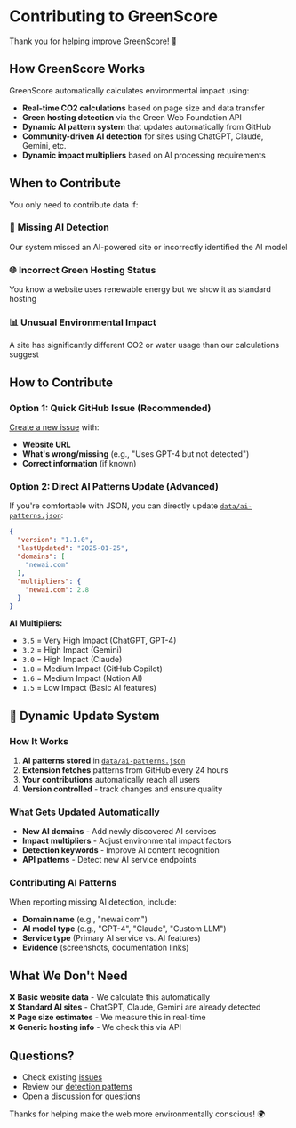 # Contributing to GreenScore

Thank you for helping improve GreenScore! 🌱

## How GreenScore Works

GreenScore automatically calculates environmental impact using:
- **Real-time CO2 calculations** based on page size and data transfer
- **Green hosting detection** via the Green Web Foundation API  
- **Dynamic AI pattern system** that updates automatically from GitHub
- **Community-driven AI detection** for sites using ChatGPT, Claude, Gemini, etc.
- **Dynamic impact multipliers** based on AI processing requirements

## When to Contribute

You only need to contribute data if:

### 🤖 **Missing AI Detection**
Our system missed an AI-powered site or incorrectly identified the AI model

### 🌐 **Incorrect Green Hosting Status**  
You know a website uses renewable energy but we show it as standard hosting

### 📊 **Unusual Environmental Impact**
A site has significantly different CO2 or water usage than our calculations suggest

## How to Contribute

### Option 1: Quick GitHub Issue (Recommended)
[Create a new issue](https://github.com/moralesk/greenScore_extension/issues/new) with:
- **Website URL**
- **What's wrong/missing** (e.g., "Uses GPT-4 but not detected")
- **Correct information** (if known)

### Option 2: Direct AI Patterns Update (Advanced)
If you're comfortable with JSON, you can directly update [`data/ai-patterns.json`](data/ai-patterns.json):

```json
{
  "version": "1.1.0",
  "lastUpdated": "2025-01-25",
  "domains": [
    "newai.com"
  ],
  "multipliers": {
    "newai.com": 2.8
  }
}
```

**AI Multipliers:**
- `3.5` = Very High Impact (ChatGPT, GPT-4)
- `3.2` = High Impact (Gemini)
- `3.0` = High Impact (Claude)
- `1.8` = Medium Impact (GitHub Copilot)
- `1.6` = Medium Impact (Notion AI)
- `1.5` = Low Impact (Basic AI features)

## 🔄 Dynamic Update System

### **How It Works**
1. **AI patterns stored** in [`data/ai-patterns.json`](data/ai-patterns.json)
2. **Extension fetches** patterns from GitHub every 24 hours
3. **Your contributions** automatically reach all users
4. **Version controlled** - track changes and ensure quality

### **What Gets Updated Automatically**
- **New AI domains** - Add newly discovered AI services
- **Impact multipliers** - Adjust environmental impact factors
- **Detection keywords** - Improve AI content recognition
- **API patterns** - Detect new AI service endpoints

### **Contributing AI Patterns**
When reporting missing AI detection, include:
- **Domain name** (e.g., "newai.com")
- **AI model type** (e.g., "GPT-4", "Claude", "Custom LLM")
- **Service type** (Primary AI service vs. AI features)
- **Evidence** (screenshots, documentation links)

## What We Don't Need

❌ **Basic website data** - We calculate this automatically  
❌ **Standard AI sites** - ChatGPT, Claude, Gemini are already detected  
❌ **Page size estimates** - We measure this in real-time  
❌ **Generic hosting info** - We check this via API  

## Questions?

- Check existing [issues](https://github.com/moralesk/greenScore_extension/issues)
- Review our [detection patterns](https://github.com/moralesk/greenScore_extension/blob/main/extension/green-calculator.js#L150-L170)
- Open a [discussion](https://github.com/moralesk/greenScore_extension/discussions) for questions

Thanks for helping make the web more environmentally conscious! 🌍
